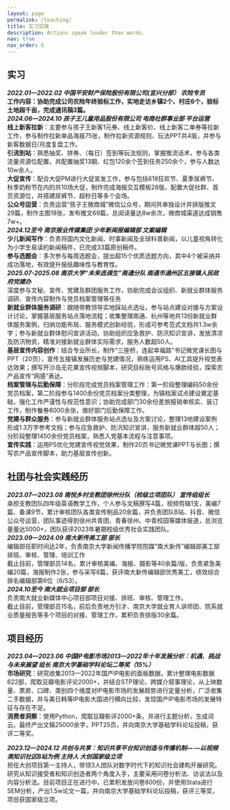 ```yaml
---
layout: page
permalink: /teaching/
title: 实习实践
description: Actions speak louder than words. 
nav: true
nav_order: 5
---
```


## 实习
***2022.01—2022.02   中国平安财产保险股份有限公司(宜兴分部） 农险专员***
<br>
**工作内容：协助完成公司农险年终验标工作，实地走访乡镇2个、村庄6个，验标土地超千亩，完成通讯稿3篇。**
<br>
***2024.06—2024.10 孩子王儿童用品股份有限公司 电商社群事业部 平台运营***
<br>
**线上新客拉新**：主要参与孩子王新客1元券、线上新客价、线上新客二单券等拉新工作，参与制作拉新单品海报75张，制作拉新资源规则、玩法PPT共4版，并参与新客数据日/月度复盘工作。<br>
**引流到站**：熟悉抽奖、拼券、（每日）签到等玩法规则，掌握推流话术，参与各类流量资源位配置，共配置抽奖13期、红包120余个签到任务250余个，参与人数达10w余人。
<br>
**大促宣传**：配合大促PM进行大促宣发工作，参与包括618狂欢节、夏季尿裤节、秋季奶粉节在内的共10场大促，制作完成海报交互模板28版，配置大促社群、首页资源位，并搭建尿裤节、超秒日等多个会场。
<br>
**公众号运营**：负责运营“孩子王微商城”微信公众号，期间共单独设计并排版推文29篇，制作主图18张，发布推文69篇，总阅读量达8w余次，微商城渠道达成销售7w+。
<br>
***2024.12至今 南京报业传媒集团 少年新闻报编辑部 文案编辑***
<br>
**少儿新闻写作**：负责将国内文化新闻、时事新闻及全球科普新闻，以儿童视角转化为小学生易读的新闻稿件，已完成33篇原创稿件。<br>
**参与选题会**：多次参与每周选题会，提出超15个优质选题方向，其中4个被采纳并成功落地，有效提升报纸趣味性与教育性。<br>
***2025.07-2025.08 南京大学“未来选调生”南通分队 南通市通州区五接镇人民政府党建办***
<br>
深度参与文秘、宣传、党建及群团服务工作，协助完成会议组织、新就业群体服务调研、宣传内容制作与党员档案管理等任务<br>
**新就业群体服务调研**：跟随带教领导实地踩站点选址，参与站点建设对接与方案设计讨论，掌握基层服务站点落地流程；收集整理南通、杭州等地共13份新就业群体服务案例，归纳功能布局、服务模式创新经验，形成可参考范式文档共1.3w余字；参与新就业群体慰问宣讲活动，协助组织应急救护、防汛知识宣讲，发放清凉及防汛物资，精准对接新就业群体实际需求，服务人数超50人。<br>
**基层宣传内容创作**：结合专业所长，制作“三座桥，连起幸福路”书记微党课长图与PPT（20页），宣传五接镇发展历史与党建情况，熟练运用PS、AI工具提升视觉表达效果；撰写开沙岛无花果宣传视频脚本，研究目标账号风格与爆款经验，探索农产品宣传“网感”表达。<br>
**档案管理与后勤保障**：分阶段完成党员档案管理工作：第一阶段整理编码50余份党员档案，第二阶段参与1400余份党员档案分类整理，为镇档案试点建设奠定基础，强化工作严谨性与规范性意识；协助完成部门30余份差旅报销单核实、装订工作，制作餐券8000余张，做好部门后勤保障工作。<br>
**党建与群众服务**：参与新就业群体服务站点选址及方案讨论，整理13地建设案例形成1.3万字参考文档；参与应急救护、防汛知识宣讲，服务新就业群体超50人；分阶段整理1450余份党员档案，熟悉入党基本流程与注意事项。<br>
**宣传实践**：运用PS优化党建宣传视觉效果，制作20页书记微党课PPT与长图；撰写农产品宣传脚本，助力基层宣传创新。<br>

## 社团与社会实践经历<br>
***2023.07—2023.08  南悦乡村支教团徐州分队（校级立项团队） 宣传组组长***
<br>
承担支教团队四年级英语教学工作，个人参与文稿撰写4篇，视频剪辑1支，美编7篇、备课9节，累计审核团队各类宣传制品20余篇，并负责团队B站、抖音、微信公众号运营，团队事迹得到徐州共青团、青春徐州、中青校园等媒体报道，总浏览量量达5000+，团队获评2023年暑期校级优秀社会实践团队。
<br>
***2023.09—2024.09  南大新传美工部  部长***
<br>
编辑部任职时间达2年，负责南京大学新闻传播学院院媒“南大新传”编辑部美工部排班、审核、管理、培训工作<br>
截止目前，管理部员14名，累计审核美编、海报、摄影等40余篇/版，负责紧急美编20篇，海报制作2张，参与采写8篇，获评南大新传编辑部优秀美工，绩效综合排名编辑部第6位（6/53）。<br>
***2024.10至今  南大就业项目部  部长***
<br>
负责南大就业新媒体中心项目部项目对接、排班、审核、管理工作。<br>
截止目前，管理部员15名，前后负责地方引才、南京大学就业育人讲师团、院系就业质量报告等多个项目的对接、管理工作，累积负责排版30余篇。<br>

## 项目经历<br>
***2023.04—2023.06 中国IP电影市场2013—2022年十年发展分析：机遇、挑战与未来展望 组长 南京大学基础学科论坛二等奖（15%）***
<br>
**市场研究**：研究收集2013—2022年国产IP电影的面板数据，累计整理电影数据622部，爬取豆瓣电影评论2000+，并结合STP理论、跨媒介叙事理论，从上映数量、票房、口碑、类别四个维度对IP电影市场的发展趋势进行定量分析，广泛收集二手数据，并与美日韩等IP电影大国进行横向比较，发现国产IP电影市场的发展特征与存在不足。<br>
**消费者洞察**：使用Python，爬取豆瓣影评2000+条，并进行主题分析，生成词云，最终产出文稿25000余字，PPT25页，并向南京大学基础学科论坛投稿，获评二等奖。<br>

***2023.12—2024.12 共创与共享：知识共享平台知识创造与传播机制— —以视频类知识社区B站为例 主持人 大创国家级立项***
<br>
担任大创项目第一主持人，带领3人团队对数字时代下的知识社会建构开展研究。研究从知识接受者和知识创造者两个角度入手，主要采用问卷分析法、访谈法以及内容分析法。目前项目正在进行中，已累积发放问卷800份，并使用Stata进行SEM分析，产出1.5w论文一篇，并向南京大学基础学科论坛投稿，获评三等奖，项目获国家级立项。
<br>

<br>
</a>
<br>



